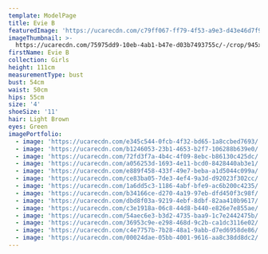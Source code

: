 ```yaml
---
template: ModelPage
title: Evie B
featuredImage: 'https://ucarecdn.com/c79ff067-ff79-4f53-a9e3-d43e46d7f988/'
imageThumbnail: >-
  https://ucarecdn.com/75975dd9-10eb-4ab1-b47e-d03b7493755c/-/crop/945x1444/250,0/-/preview/
firstName: Evie B
collection: Girls
height: 111cm
measurementType: bust
bust: 54cm
waist: 50cm
hips: 55cm
size: '4'
shoeSize: '11'
hair: Light Brown
eyes: Green
imagePortfolio:
  - image: 'https://ucarecdn.com/e345c544-0fcb-4f32-bd65-1a8ccbed7693/'
  - image: 'https://ucarecdn.com/b1246053-23b1-4653-b2f7-106288b639e0/'
  - image: 'https://ucarecdn.com/72fd3f7a-4b4c-4f09-8ebc-b86130c425dc/'
  - image: 'https://ucarecdn.com/a056253d-1693-4e11-bcd0-8428440ab3e1/'
  - image: 'https://ucarecdn.com/e889f458-433f-49e7-beba-a1d5044c099a/'
  - image: 'https://ucarecdn.com/ce83ba05-7de3-4ef4-9a3d-d92023f302cc/'
  - image: 'https://ucarecdn.com/1a6dd5c3-1186-4abf-bfe9-ac6b200c4235/'
  - image: 'https://ucarecdn.com/b34166ce-d270-4a19-97eb-dfd450f3c98f/'
  - image: 'https://ucarecdn.com/dbd8f03a-9219-4ebf-8dbf-82aa410b9617/'
  - image: 'https://ucarecdn.com/c3e1918a-06c8-44d8-b440-e826e7e855ae/'
  - image: 'https://ucarecdn.com/54aec6e3-b3d2-4735-baa9-1c7e2442475b/'
  - image: 'https://ucarecdn.com/36953c9e-e298-468d-9c2b-ca1dc3116e02/'
  - image: 'https://ucarecdn.com/c4e7757b-7b28-48a1-9abb-d7ed6958de86/'
  - image: 'https://ucarecdn.com/00024dae-05bb-4001-9616-aa8c38dd8dc2/'
---
```


